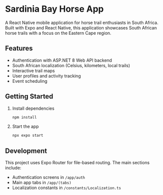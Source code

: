 # Sardinia Bay Horse App

A React Native mobile application for horse trail enthusiasts in South Africa. Built with Expo and React Native, this application showcases South African horse trails with a focus on the Eastern Cape region.

## Features

- Authentication with ASP.NET 8 Web API backend
- South African localization (Celsius, kilometers, local trails)
- Interactive trail maps
- User profiles and activity tracking
- Event scheduling

## Getting Started

1. Install dependencies

   ```bash
   npm install
   ```

2. Start the app

   ```bash
   npx expo start
   ```

## Development

This project uses Expo Router for file-based routing. The main sections include:

- Authentication screens in `/app/auth`
- Main app tabs in `/app/(tabs)`
- Localization constants in `/constants/Localization.ts`

